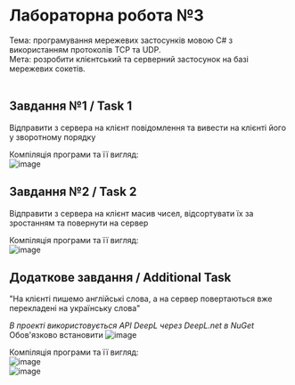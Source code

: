 # Лабораторна робота №3 <br/>
Тема: програмування мережевих застосунків мовою C# з використанням протоколів TCP та UDP.<br/>
Мета: розробити клієнтський та серверний застосунок на базі мережевих сокетів.<br/>
<br/>
## Завдання №1 / Task 1
Відправити з сервера на клієнт повідомлення та вивести на клієнті його у зворотному порядку <br/>

Компіляція програми та її вигляд:<br/>
![image](https://github.com/user-attachments/assets/631e7c9c-73c6-4b74-9f06-41e4db9d9e65)
<br/>
## Завдання №2 / Task 2
Відправити з сервера на клієнт масив чисел, відсортувати їх за зростанням та повернути на сервер <br/>

Компіляція програми та її вигляд:<br/>
![image](https://github.com/user-attachments/assets/d8ad6e56-10bc-4949-aa64-7d527e1d5079)

## Додаткове завдання / Additional Task
"На клієнті пишемо англійські слова, а на сервер повертаються вже перекладені на українську слова"

_В проекті використовується API DeepL через DeepL.net в NuGet_ <br/>
Обов'язково встановити ![image](https://github.com/user-attachments/assets/307eb4b5-7a62-4508-9ad2-0979383d8334)


Компіляція програми та її вигляд:<br/>
![image](https://github.com/user-attachments/assets/7af75f1c-5d15-4fa9-aceb-92ea826b45e0) <br/>
![image](https://github.com/user-attachments/assets/420666ad-1572-4f96-904d-499bf6d43936)

